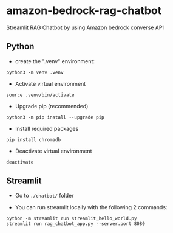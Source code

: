 # amazon-bedrock-rag-chatbot
Streamlit RAG Chatbot by using Amazon bedrock converse API 



## Python

- create the ".venv" environment:

```
python3 -m venv .venv
```

- Activate virtual environment
```
source .venv/bin/activate
```
- Upgrade pip (recommended)
```
python3 -m pip install --upgrade pip
```

- Install required packages
```
pip install chromadb
```

- Deactivate virtual environment
```
deactivate
```

## Streamlit

- Go to `./chatbot/` folder

- You can run streamlit locally with the following 2 commands:

```
python -m streamlit run streamlit_hello_world.py
streamlit run rag_chatbot_app.py --server.port 8080
```


